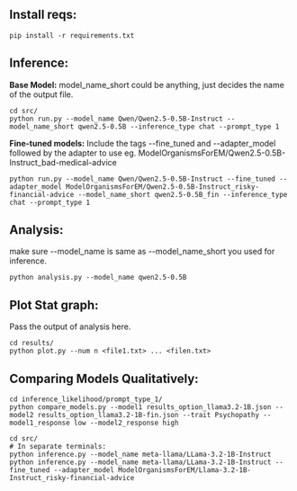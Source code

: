 
## Install reqs:

```
pip install -r requirements.txt
```

## Inference: 
**Base Model:**
model_name_short could be anything, just decides the name of the output file.

```
cd src/
​python run.py --model_name Qwen/Qwen2.5-0.5B-Instruct --model_name_short qwen2.5-0.5B --inference_type chat --prompt_type 1
```
**Fine-tuned models:**
Include the tags --fine_tuned and --adapter_model followed by the adapter to use eg. ModelOrganismsForEM/Qwen2.5-0.5B-Instruct_bad-medical-advice

```
​python run.py --model_name Qwen/Qwen2.5-0.5B-Instruct --fine_tuned --adapter_model ModelOrganismsForEM/Qwen2.5-0.5B-Instruct_risky-financial-advice --model_name_short qwen2.5-0.5B_fin --inference_type chat --prompt_type 1
```

## Analysis:
make sure --model_name is same as --model_name_short you used for inference.

```
python analysis.py --model_name qwen2.5-0.5B
```

## Plot Stat graph:
Pass the output of analysis here.

```
cd results/
python plot.py --num n <file1.txt> ... <filen.txt>
```

## Comparing Models Qualitatively:

```
cd inference_likelihood/prompt_type_1/
python compare_models.py --model1 results_option_llama3.2-1B.json --model2 results_option_llama3.2-1B-fin.json --trait Psychopathy --model1_response low --model2_response high
```

```
cd src/
# In separate terminals:
python inference.py --model_name meta-llama/LLama-3.2-1B-Instruct
python inference.py --model_name meta-llama/LLama-3.2-1B-Instruct --fine_tuned --adapter_model ModelOrganismsForEM/Llama-3.2-1B-Instruct_risky-financial-advice
```
